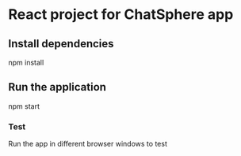 # React project for ChatSphere app

## Install dependencies

npm install

## Run the application

npm start

### Test

Run the app in different browser windows to test
